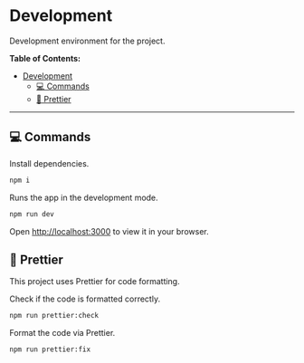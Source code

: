 # Development

Development environment for the project.

**Table of Contents:**

- [Development](#development)
  - [💻 Commands](#-commands)
  - [💅 Prettier](#-prettier)

---

## 💻 Commands

Install dependencies.

```bash
npm i
```

Runs the app in the development mode.

```bash
npm run dev
```

Open [http://localhost:3000](http://localhost:3000) to view it in your browser.

## 💅 Prettier

This project uses Prettier for code formatting.

Check if the code is formatted correctly.

```bash
npm run prettier:check
```

Format the code via Prettier.

```bash
npm run prettier:fix
```
